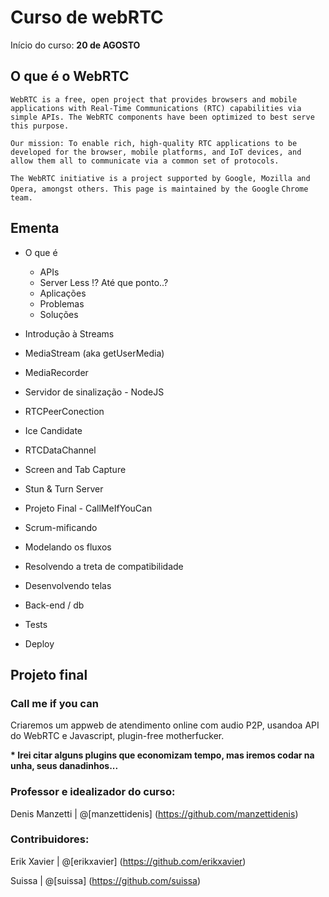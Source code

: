 # Curso de webRTC
Início do curso: __20 de AGOSTO__

## O que é o WebRTC

``WebRTC is a free, open project that provides browsers and mobile applications with Real-Time Communications (RTC) capabilities via``
``simple APIs. The WebRTC components have been optimized to best serve this purpose.``

``Our mission: To enable rich, high-quality RTC applications to be developed for the browser, mobile platforms, and IoT devices, and``
``allow them all to communicate via a common set of protocols.``

``The WebRTC initiative is a project supported by Google, Mozilla and Opera, amongst others. This page is maintained by the Google``
``Chrome team.``


## Ementa

- O que é
  - APIs
  - Server Less !? Até que ponto..?
  - Aplicações
  - Problemas
  - Soluções

- Introdução à Streams

- MediaStream (aka getUserMedia)
- MediaRecorder
- Servidor de sinalização - NodeJS
- RTCPeerConection
- Ice Candidate
- RTCDataChannel
- Screen and Tab Capture
- Stun & Turn Server

- Projeto Final - CallMeIfYouCan
 - Scrum-mificando
 - Modelando os fluxos
 - Resolvendo a treta de compatibilidade
 - Desenvolvendo telas
 - Back-end / db
 - Tests
 - Deploy


## Projeto final
### Call me if you can

  Criaremos um appweb de atendimento online com audio P2P, usandoa API do WebRTC e Javascript, plugin-free motherfucker.

  __* Irei citar alguns plugins que economizam tempo, mas iremos codar na unha, seus danadinhos...__

### Professor e idealizador do curso:

  Denis Manzetti | @[manzettidenis] (https://github.com/manzettidenis)

### Contribuidores:

  Erik Xavier | @[erikxavier] (https://github.com/erikxavier)

  Suissa | @[suissa] (https://github.com/suissa)
